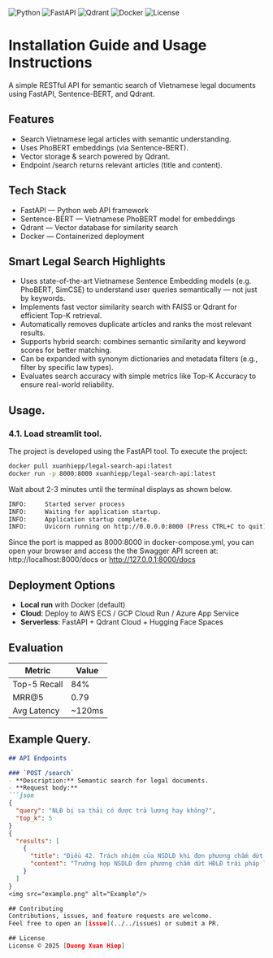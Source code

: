![Python](https://img.shields.io/badge/Python-3.10-blue?logo=python)
![FastAPI](https://img.shields.io/badge/FastAPI-0.110-green?logo=fastapi)
![Qdrant](https://img.shields.io/badge/VectorDB-Qdrant-orange?logo=qdrant)
![Docker](https://img.shields.io/badge/Docker-ready-blue?logo=docker)
![License](https://img.shields.io/badge/License-MIT-lightgrey)

# Installation Guide and Usage Instructions
A simple RESTful API for semantic search of Vietnamese legal documents using FastAPI, Sentence-BERT, and Qdrant.

## Features
- Search Vietnamese legal articles with semantic understanding.
- Uses PhoBERT embeddings (via Sentence-BERT).
- Vector storage & search powered by Qdrant.
- Endpoint /search returns relevant articles (title and content).

## Tech Stack
- FastAPI — Python web API framework
- Sentence-BERT — Vietnamese PhoBERT model for embeddings
- Qdrant — Vector database for similarity search
- Docker — Containerized deployment

## Smart Legal Search Highlights
- Uses state-of-the-art Vietnamese Sentence Embedding models (e.g. PhoBERT, SimCSE) to understand user queries semantically — not just by keywords.
- Implements fast vector similarity search with FAISS or Qdrant for efficient Top-K retrieval.
- Automatically removes duplicate articles and ranks the most relevant results.
- Supports hybrid search: combines semantic similarity and keyword scores for better matching.
- Can be expanded with synonym dictionaries and metadata filters (e.g., filter by specific law types).
- Evaluates search accuracy with simple metrics like Top-K Accuracy to ensure real-world reliability.

## Usage.
### 4.1. Load streamlit tool.
The project is developed using the FastAPI tool. To execute the project:
```bash
docker pull xuanhiepp/legal-search-api:latest
docker run -p 8000:8000 xuanhiepp/legal-search-api:latest
```

Wait about 2-3 minutes until the terminal displays as shown below. 
```bash
INFO:     Started server process
INFO:     Waiting for application startup.
INFO:     Application startup complete.
INFO:     Uvicorn running on http://0.0.0.0:8000 (Press CTRL+C to quit)
```

Since the port is mapped as 8000:8000 in docker-compose.yml, you can open your browser and access the the Swagger API screen at:
http://localhost:8000/docs or http://127.0.0.1:8000/docs

## Deployment Options
- **Local run** with Docker (default)
- **Cloud**: Deploy to AWS ECS / GCP Cloud Run / Azure App Service
- **Serverless**: FastAPI + Qdrant Cloud + Hugging Face Spaces


## Evaluation

| Metric       | Value |
|--------------|-------|
| Top-5 Recall | 84%   |
| MRR@5        | 0.79  |
| Avg Latency  | ~120ms |

## Example Query.
```markdown
## API Endpoints

### `POST /search`
- **Description:** Semantic search for legal documents.  
- **Request body:**
```json
{
  "query": "NLĐ bị sa thải có được trả lương hay không?",
  "top_k": 5
}
{
  "results": [
    {
      "title": "Điều 42. Trách nhiệm của NSDLĐ khi đơn phương chấm dứt HĐLĐ",
      "content": "Trường hợp NSDLĐ đơn phương chấm dứt HĐLĐ trái pháp luật..."
    }
  ]
}
<img src="example.png" alt="Example"/>

## Contributing
Contributions, issues, and feature requests are welcome.  
Feel free to open an [issue](../../issues) or submit a PR.  

## License
License © 2025 [Duong Xuan Hiep]
